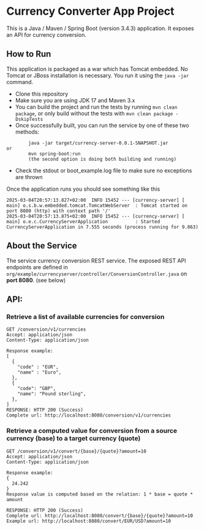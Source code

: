 # Currency Converter App Project

This is a Java / Maven / Spring Boot (version 3.4.3) application. It exposes an API for currency conversion.

## How to Run

This application is packaged as a war which has Tomcat embedded. No Tomcat or JBoss installation is necessary. You run
it using the ```java -jar``` command.

* Clone this repository
* Make sure you are using JDK 17 and Maven 3.x
* You can build the project and run the tests by running ```mvn clean package```, or only build without the tests with ```mvn clean package -DskipTests``` 
* Once successfully built, you can run the service by one of these two methods:

```
        java -jar target/currency-server-0.0.1-SNAPSHOT.jar
or
        mvn spring-boot:run 
        (the second option is doing both building and running)
```

* Check the stdout or boot_example.log file to make sure no exceptions are thrown

Once the application runs you should see something like this

```
2025-03-04T20:57:13.827+02:00  INFO 15452 --- [currency-server] [           main] o.s.b.w.embedded.tomcat.TomcatWebServer  : Tomcat started on port 8080 (http) with context path '/'
2025-03-04T20:57:13.875+02:00  INFO 15452 --- [currency-server] [           main] o.e.c.CurrencyServerApplication          : Started CurrencyServerApplication in 7.555 seconds (process running for 9.863)
```

## About the Service

The service currency conversion REST service. The exposed REST API endpoints are defined in
```org/example/currencyserver/controller/ConversionController.java``` on **port 8080**. (see below)

## API:

### Retrieve a list of available currencies for conversion

```
GET /conversion/v1/currencies
Accept: application/json
Content-Type: application/json

Response example:
[
  {
    "code" : "EUR",
    "name" : "Euro",
  },
  {
    "code": "GBP",
    "name": "Pound sterling",
  },
]
RESPONSE: HTTP 200 (Success)
Complete url: http://localhost:8080/conversion/v1/currencies
```

### Retrieve a computed value for conversion from a source currency (base) to a target currency (quote)

```
GET /conversion/v1/convert/{base}/{quote}?amount=10
Accept: application/json
Content-Type: application/json

Response example:
{
  24.242
}
Response value is computed based on the relation: 1 * base = quote * amount

RESPONSE: HTTP 200 (Success)
Complete url: http://localhost:8080/convert/{base}/{quote}?amount=10
Example url: http://localhost:8080/convert/EUR/USD?amount=10
```
